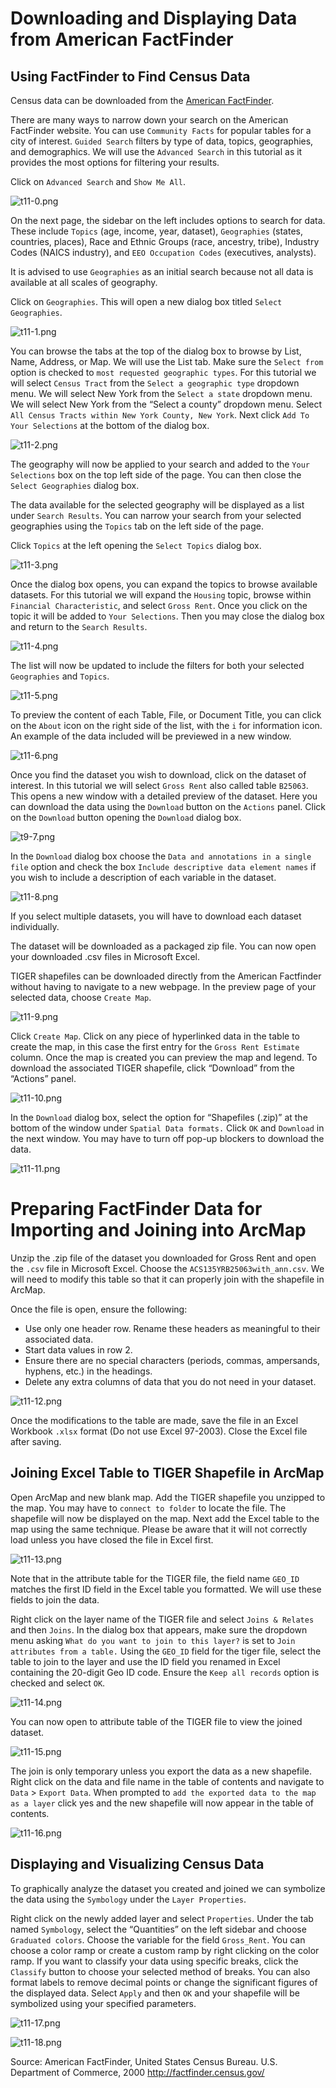 
# Downloading and Displaying Data from American FactFinder

## Using FactFinder to Find Census Data

Census data can be downloaded from the [American FactFinder](http://factfinder.census.gov/).

There are many ways to narrow down your search on the American FactFinder website. You can use `Community Facts` for popular tables for a city of interest. `Guided Search` filters by type of data, topics, geographies, and demographics. We will use the `Advanced Search` in this tutorial as it provides the most options for filtering your results.

Click on `Advanced Search` and `Show Me All`.

![t11-0.png](URL)

On the next page, the sidebar on the left includes options to search for data. These include `Topics` (age, income, year, dataset), `Geographies` (states, countries, places), Race and Ethnic Groups (race, ancestry, tribe), Industry Codes (NAICS industry), and `EEO Occupation Codes` (executives, analysts).

It is advised to use `Geographies` as an initial search because not all data is available at all scales of geography.

Click on `Geographies`. This will open a new dialog box titled `Select Geographies`.

![t11-1.png](URL)

You can browse the tabs at the top of the dialog box to browse by List, Name, Address, or Map. We will use the List tab. Make sure the `Select from` option is checked to `most requested geographic types`. For this tutorial we will select `Census Tract` from the `Select a geographic type` dropdown menu. We will select New York from the `Select a state` dropdown menu. We will select New York from the “Select a county” dropdown menu. Select `All Census Tracts within New York County, New York`. Next click `Add To Your Selections` at the bottom of the dialog box.

![t11-2.png](URL)

The geography will now be applied to your search and added to the `Your Selections` box on the top left side of the page. You can then close the `Select Geographies` dialog box.

The data available for the selected geography will be displayed as a list under `Search Results`. You can narrow your search from your selected geographies using the `Topics` tab on the left side of the page.

Click `Topics` at the left opening the `Select Topics` dialog box.

![t11-3.png](URL)

Once the dialog box opens, you can expand the topics to browse available datasets. For this tutorial we will expand the `Housing` topic, browse within `Financial Characteristic`, and select `Gross Rent`. Once you click on the topic it will be added to `Your Selections`. Then you may close the dialog box and return to the `Search Results`.

![t11-4.png](URL)

The list will now be updated to include the filters for both your selected `Geographies` and `Topics`.

![t11-5.png](URL)

To preview the content of each Table, File, or Document Title, you can click on the `About` icon on the right side of the list, with the `i` for information icon. An example of the data included will be previewed in a new window.

![t11-6.png](URL)

Once you find the dataset you wish to download, click on the dataset of interest. In this tutorial we will select `Gross Rent` also called table `B25063`. This opens a new window with a detailed preview of the dataset. Here you can download the data using the `Download` button on the `Actions` panel. Click on the `Download` button opening the `Download` dialog box.

![t9-7.png](URL)

In the `Download` dialog box choose the `Data and annotations in a single file` option and check the box `Include descriptive data element names` if you wish to include a description of each variable in the dataset.

![t11-8.png](URL)

If you select multiple datasets, you will have to download each dataset individually.

The dataset will be downloaded as a packaged zip file. You can now open your downloaded .csv files in Microsoft Excel.

TIGER shapefiles can be downloaded directly from the American Factfinder without having to navigate to a new webpage. In the preview page of your selected data, choose `Create Map`.

![t11-9.png](URL)

Click `Create Map`. Click on any piece of hyperlinked data in the table to create the map, in this case the first entry for the `Gross Rent Estimate` column. Once the map is created you can preview the map and legend. To download the associated TIGER shapefile, click “Download” from the “Actions” panel.

![t11-10.png](URL)

In the `Download` dialog box, select the option for “Shapefiles (.zip)” at the bottom of the window under `Spatial Data formats.` Click `OK` and `Download` in the next window. You may have to turn off pop-up blockers to download the data.

![t11-11.png](URL)

# Preparing FactFinder Data for Importing and Joining into ArcMap

Unzip the .zip file of the dataset you downloaded for Gross Rent and open the `.csv` file in Microsoft Excel. Choose the `ACS135YRB25063with_ann.csv`. We will need to modify this table so that it can properly join with the shapefile in ArcMap.

Once the file is open, ensure the following:

  * Use only one header row. Rename these headers as meaningful to their associated data.
  * Start data values in row 2.
  * Ensure there are no special characters (periods, commas, ampersands, hyphens, etc.) in the headings.
  * Delete any extra columns of data that you do not need in your dataset.

![t11-12.png](URL)

Once the modifications to the table are made, save the file in an Excel Workbook `.xlsx` format (Do not use Excel 97-2003). Close the Excel file after saving.

## Joining Excel Table to TIGER Shapefile in ArcMap

Open ArcMap and new blank map. Add the TIGER shapefile you unzipped to the map. You may have to `connect to folder` to locate the file. The shapefile will now be displayed on the map. Next add the Excel table to the map using the same technique. Please be aware that it will not correctly load unless you have closed the file in Excel first.

![t11-13.png](URL)

Note that in the attribute table for the TIGER file, the field name `GEO_ID` matches the first ID field in the Excel table you formatted. We will use these fields to join the data.

Right click on the layer name of the TIGER file and select `Joins & Relates` and then `Joins`. In the dialog box that appears, make sure the dropdown menu asking `What do you want to join to this layer?` is set to `Join attributes from a table.` Using the `GEO_ID` field for the tiger file, select the table to join to the layer and use the ID field you renamed in Excel containing the 20-digit Geo ID code. Ensure the `Keep all records` option is checked and select `OK`.

![t11-14.png](URL)

You can now open to attribute table of the TIGER file to view the joined dataset.

![t11-15.png](URL)

The join is only temporary unless you export the data as a new shapefile. Right click on the data and file name in the table of contents and navigate to `Data` > `Export Data`. When prompted to `add the exported data to the map as a layer` click yes and the new shapefile will now appear in the table of contents.

![t11-16.png](URL)

## Displaying and Visualizing Census Data

To graphically analyze the dataset you created and joined we can symbolize the data using the `Symbology` under the `Layer Properties`.

Right click on the newly added layer and select `Properties`. Under the tab named `Symbology`, select the “Quantities” on the left sidebar and choose `Graduated colors`. Choose the variable for the field `Gross_Rent`. You can choose a color ramp or create a custom ramp by right clicking on the color ramp. If you want to classify your data using specific breaks, click the `Classify` button to choose your selected method of breaks. You can also format labels to remove decimal points or change the significant figures of the displayed data. Select `Apply` and then `OK` and your shapefile will be symbolized using your specified parameters.

![t11-17.png](URL)

![t11-18.png](URL)

Source: American FactFinder, United States Census Bureau. U.S. Department of Commerce, 2000 http://factfinder.census.gov/